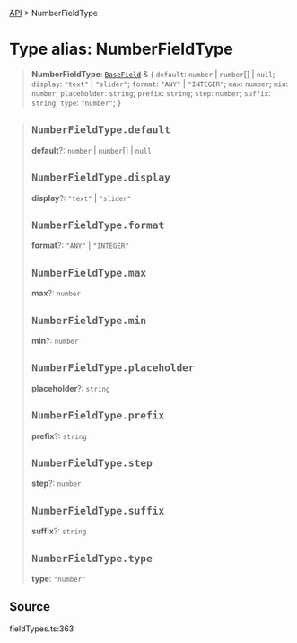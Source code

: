 [API](../index.md) > NumberFieldType

# Type alias: NumberFieldType

> **NumberFieldType**: [`BaseField`](type-alias.BaseField.md) & \{
  `default`: `number` \| `number`[] \| `null`;
  `display`: `"text"` \| `"slider"`;
  `format`: `"ANY"` \| `"INTEGER"`;
  `max`: `number`;
  `min`: `number`;
  `placeholder`: `string`;
  `prefix`: `string`;
  `step`: `number`;
  `suffix`: `string`;
  `type`: `"number"`;
 }

> ## `NumberFieldType.default`
>
> **default**?: `number` \| `number`[] \| `null`
>
> ## `NumberFieldType.display`
>
> **display**?: `"text"` \| `"slider"`
>
> ## `NumberFieldType.format`
>
> **format**?: `"ANY"` \| `"INTEGER"`
>
> ## `NumberFieldType.max`
>
> **max**?: `number`
>
> ## `NumberFieldType.min`
>
> **min**?: `number`
>
> ## `NumberFieldType.placeholder`
>
> **placeholder**?: `string`
>
> ## `NumberFieldType.prefix`
>
> **prefix**?: `string`
>
> ## `NumberFieldType.step`
>
> **step**?: `number`
>
> ## `NumberFieldType.suffix`
>
> **suffix**?: `string`
>
> ## `NumberFieldType.type`
>
> **type**: `"number"`
>
>

## Source

fieldTypes.ts:363
